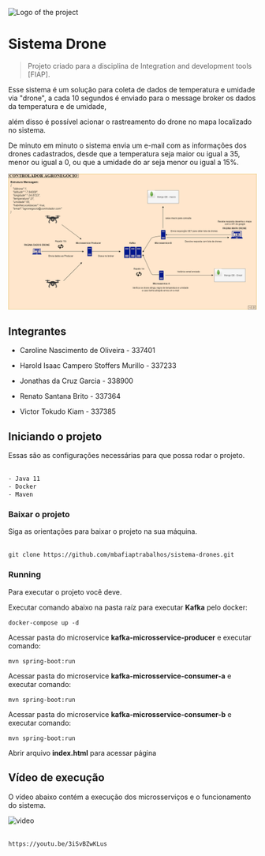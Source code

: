 
![Logo of the project](https://github.com/mbafiaptrabalhos/sistema-drones/blob/develop/index/assets/droneBranco.png)

  

# Sistema Drone

> Projeto criado para a disciplina de Integration and development tools [FIAP].

  

Esse sistema é um solução para coleta de dados de temperatura e umidade via "drone", a cada 10 segundos é enviado para o message broker os dados da temperatura e de umidade,

além disso é possível acionar o rastreamento do drone no mapa localizado no sistema.

De minuto em minuto o sistema envia um e-mail com as informações dos drones cadastrados, desde que a temperatura seja maior ou igual a 35, menor ou igual a 0, ou que a umidade do ar seja menor ou igual a 15%.


![diagrama](diagrama.png)
  

## Integrantes

  

- Caroline Nascimento de Oliveira - 337401

- Harold Isaac Campero Stoffers Murillo - 337233

- Jonathas da Cruz Garcia - 338900

- Renato Santana Brito - 337364

- Victor Tokudo Kiam - 337385

  

## Iniciando o projeto

  

Essas são as configurações necessárias para que possa rodar o projeto.

  

```shell

- Java 11
- Docker
- Maven

```

  

### Baixar o projeto

  

Siga as orientações para baixar o projeto na sua máquina.

  

```shell

git clone https://github.com/mbafiaptrabalhos/sistema-drones.git

```

  

### Running  

Para executar o projeto você deve.
  
  Executar comando abaixo na pasta raíz para executar **Kafka** pelo docker:
  ```shell
docker-compose up -d
```

Acessar pasta do microservice **kafka-microsservice-producer** e executar comando:

```shell
mvn spring-boot:run
```
Acessar pasta do microservice **kafka-microsservice-consumer-a** e executar comando:

```shell
mvn spring-boot:run
```

Acessar pasta do microservice **kafka-microsservice-consumer-b** e executar comando:

```shell
mvn spring-boot:run
```

Abrir arquivo **index.html** para acessar página
  

## Vídeo de execução

  

O vídeo abaixo contém a execução dos microsserviços e o funcionamento do sistema.

![video](video.gif)

```shell

https://youtu.be/3iSvBZwKLus

```
